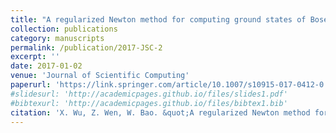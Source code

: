 ```yaml
---
title: "A regularized Newton method for computing ground states of Bose-Einstein condensates"
collection: publications
category: manuscripts
permalink: /publication/2017-JSC-2
excerpt: ''
date: 2017-01-02
venue: 'Journal of Scientific Computing'
paperurl: 'https://link.springer.com/article/10.1007/s10915-017-0412-0'
#slidesurl: 'http://academicpages.github.io/files/slides1.pdf'
#bibtexurl: 'http://academicpages.github.io/files/bibtex1.bib'
citation: 'X. Wu, Z. Wen, W. Bao. &quot;A regularized Newton method for computing ground states of Bose-Einstein condensates.&quot; <i>Journal of Scientific Computing</i>. 73(1), 303-329, 2017.'
---
```



